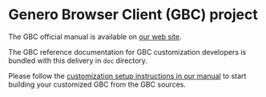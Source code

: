 # Genero Browser Client (GBC) project

The GBC official manual is available on
[our web site](http://4js.com/online_documentation/fjs-gbc-manual-html/).

The GBC reference documentation for GBC customization developers is bundled with
this delivery in `doc` directory.

Please follow the [customization setup instructions in our manual](http://4js.com/online_documentation/fjs-gbc-manual-html/#gbc-topics/c_gbc_cust_intro.html)
to start building your customized GBC from the GBC sources.